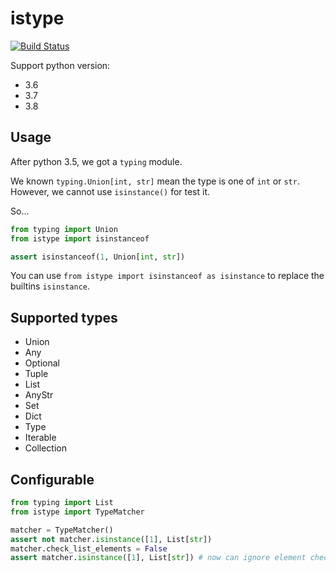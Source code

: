 # istype

[![Build Status](https://travis-ci.com/Cologler/istype-python.svg?branch=master)](https://travis-ci.com/Cologler/istype-python)

Support python version: 

- 3.6
- 3.7
- 3.8

## Usage

After python 3.5, we got a `typing` module.

We known `typing.Union[int, str]` mean the type is one of `int` or `str`.
However, we cannot use `isinstance()` for test it.

So...

``` py
from typing import Union
from istype import isinstanceof

assert isinstanceof(1, Union[int, str])
```

You can use `from istype import isinstanceof as isinstance` to replace the builtins `isinstance`.

## Supported types

* Union
* Any
* Optional
* Tuple
* List
* AnyStr
* Set
* Dict
* Type
* Iterable
* Collection

## Configurable

``` py
from typing import List
from istype import TypeMatcher

matcher = TypeMatcher()
assert not matcher.isinstance([1], List[str])
matcher.check_list_elements = False
assert matcher.isinstance([1], List[str]) # now can ignore element checks
```
